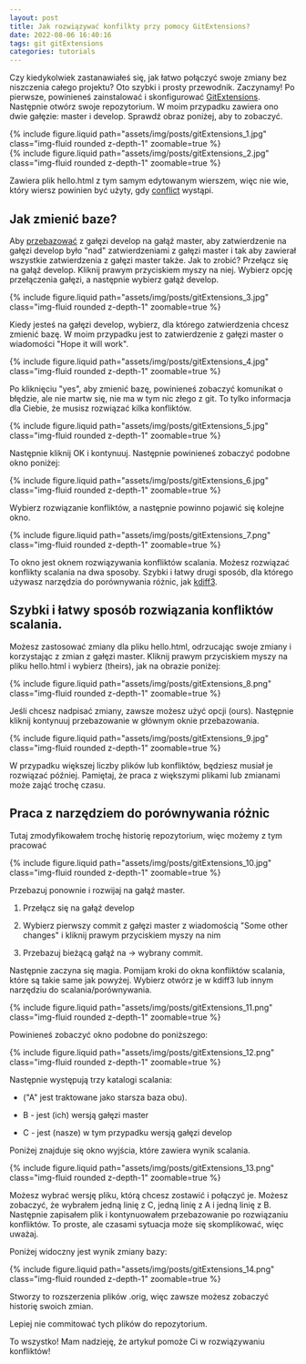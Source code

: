 ```yaml
---
layout: post
title: Jak rozwiązywać konfilkty przy pomocy GitExtensions?
date: 2022-08-06 16:40:16
tags: git gitExtensions
categories: tutorials
---
```


Czy kiedykolwiek zastanawiałeś się, jak łatwo połączyć swoje zmiany bez niszczenia całego projektu? Oto szybki i prosty przewodnik. Zaczynamy!
Po pierwsze, powinieneś zainstalować i skonfigurować [GitExtensions](https://git-extensions-documentation.readthedocs.io/). Następnie otwórz swoje repozytorium. W moim przypadku zawiera ono dwie gałęzie: master i develop. Sprawdź obraz poniżej, aby to zobaczyć.

<div class="row mt-3">
    <div class="col-sm mt-3 mt-md-0">
        {% include figure.liquid path="assets/img/posts/gitExtensions_1.jpg" class="img-fluid rounded z-depth-1"  zoomable=true %}
    </div>
    <div class="col-sm mt-3 mt-md-0">
        {% include figure.liquid path="assets/img/posts/gitExtensions_2.jpg" class="img-fluid rounded z-depth-1"  zoomable=true %}
    </div>
</div>


Zawiera plik hello.html z tym samym edytowanym wierszem, więc nie wie, który wiersz powinien być użyty, gdy [conflict](https://www.atlassian.com/git/tutorials/using-branches/merge-conflicts) wystąpi.

## Jak zmienić baze?

Aby [przebazować](https://www.atlassian.com/git/tutorials/rewriting-history/git-rebase) z gałęzi develop na gałąź master, aby zatwierdzenie na gałęzi develop było "nad" zatwierdzeniami z gałęzi master i tak aby zawierał wszystkie zatwierdzenia z gałęzi master także. Jak to zrobić?
Przełącz się na gałąź develop. Kliknij prawym przyciskiem myszy na niej. Wybierz opcję przełączenia gałęzi, a następnie wybierz gałąź develop.

<div class="col-sm mt-3 mt-md-0">
    {% include figure.liquid path="assets/img/posts/gitExtensions_3.jpg" class="img-fluid rounded z-depth-1"  zoomable=true %}
</div>

Kiedy jesteś na gałęzi develop, wybierz, dla którego zatwierdzenia chcesz zmienić bazę. W moim przypadku jest to zatwierdzenie z gałęzi master o wiadomości "Hope it will work".

<div class="col-sm mt-3 mt-md-0">
    {% include figure.liquid path="assets/img/posts/gitExtensions_4.jpg" class="img-fluid rounded z-depth-1"  zoomable=true %}
</div>

Po kliknięciu "yes", aby zmienić bazę, powinieneś zobaczyć komunikat o błędzie, ale nie martw się, nie ma w tym nic złego z git. To tylko informacja dla Ciebie, że musisz rozwiązać kilka konfliktów.

<div class="col-sm mt-3 mt-md-0">
    {% include figure.liquid path="assets/img/posts/gitExtensions_5.jpg" class="img-fluid rounded z-depth-1"  zoomable=true %}
</div>

Następnie kliknij OK i kontynuuj. Następnie powinieneś zobaczyć podobne okno poniżej:

<div class="col-sm mt-3 mt-md-0">
    {% include figure.liquid path="assets/img/posts/gitExtensions_6.jpg" class="img-fluid rounded z-depth-1"  zoomable=true %}
</div>

Wybierz rozwiązanie konfliktów, a następnie powinno pojawić się kolejne okno.

<div class="col-sm mt-3 mt-md-0">
    {% include figure.liquid path="assets/img/posts/gitExtensions_7.png" class="img-fluid rounded z-depth-1"  zoomable=true %}
</div>

To okno jest oknem rozwiązywania konfliktów scalania. Możesz rozwiązać konflikty scalania na dwa sposoby. Szybki i łatwy drugi sposób, dla którego używasz narzędzia do porównywania różnic, jak [kdiff3](https://github.com/KDE/kdiff3).

## Szybki i łatwy sposób rozwiązania konfliktów scalania.

Możesz zastosować zmiany dla pliku hello.html, odrzucając swoje zmiany i korzystając z zmian z gałęzi master. Kliknij prawym przyciskiem myszy na pliku hello.html i wybierz (theirs), jak na obrazie poniżej:

<div class="col-sm mt-3 mt-md-0">
    {% include figure.liquid path="assets/img/posts/gitExtensions_8.png" class="img-fluid rounded z-depth-1"  zoomable=true %}
</div>

Jeśli chcesz nadpisać zmiany, zawsze możesz użyć opcji (ours). Następnie kliknij kontynuuj przebazowanie w głównym oknie przebazowania.

<div class="col-sm mt-3 mt-md-0">
    {% include figure.liquid path="assets/img/posts/gitExtensions_9.jpg" class="img-fluid rounded z-depth-1"  zoomable=true %}
</div>

W przypadku większej liczby plików lub konfliktów, będziesz musiał je rozwiązać później. Pamiętaj, że praca z większymi plikami lub zmianami może zająć trochę czasu.

## Praca z narzędziem do porównywania różnic

Tutaj zmodyfikowałem trochę historię repozytorium, więc możemy z tym pracować

<div class="col-sm mt-3 mt-md-0">
    {% include figure.liquid path="assets/img/posts/gitExtensions_10.jpg" class="img-fluid rounded z-depth-1"  zoomable=true %}
</div>

Przebazuj ponownie i rozwijaj na gałąź master.

1. Przełącz się na gałąź develop

2. Wybierz pierwszy commit z gałęzi master z wiadomością "Some other changes" i kliknij prawym przyciskiem myszy na nim

3. Przebazuj bieżącą gałąź na -> wybrany commit.

Następnie zaczyna się magia. Pomijam kroki do okna konfliktów scalania, które są takie same jak powyżej. Wybierz otwórz je w kdiff3 lub innym narzędziu do scalania/porównywania.

<div class="col-sm mt-3 mt-md-0">
    {% include figure.liquid path="assets/img/posts/gitExtensions_11.png" class="img-fluid rounded z-depth-1"  zoomable=true %}
</div>

Powinieneś zobaczyć okno podobne do poniższego:

<div class="col-sm mt-3 mt-md-0">
    {% include figure.liquid path="assets/img/posts/gitExtensions_12.png" class="img-fluid rounded z-depth-1"  zoomable=true %}
</div>

Następnie występują trzy katalogi scalania:

- ("A" jest traktowane jako starsza baza obu).

- B - jest (ich) wersją gałęzi master

- C - jest (nasze) w tym przypadku wersją gałęzi develop

Poniżej znajduje się okno wyjścia, które zawiera wynik scalania.

<div class="col-sm mt-3 mt-md-0">
    {% include figure.liquid path="assets/img/posts/gitExtensions_13.png" class="img-fluid rounded z-depth-1"  zoomable=true %}
</div>

Możesz wybrać wersję pliku, którą chcesz zostawić i połączyć je. Możesz zobaczyć, że wybrałem jedną linię z C, jedną linię z A i jedną linię z B. Następnie zapisałem plik i kontynuowałem przebazowanie po rozwiązaniu konfliktów. To proste, ale czasami sytuacja może się skomplikować, więc uważaj.

Poniżej widoczny jest wynik zmiany bazy:

<div class="col-sm mt-3 mt-md-0">
    {% include figure.liquid path="assets/img/posts/gitExtensions_14.png" class="img-fluid rounded z-depth-1"  zoomable=true %}
</div>

Stworzy to rozszerzenia plików .orig, więc zawsze możesz zobaczyć historię swoich zmian.

Lepiej nie commitować tych plików do repozytorium.

To wszystko! Mam nadzieję, że artykuł pomoże Ci w rozwiązywaniu konfliktów!
